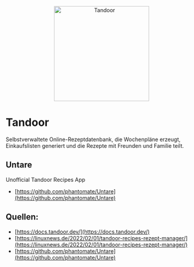 <p align="center">
<a href="https://docs.tandoor.dev/"><img src="https://github.com/vabene1111/recipes/raw/develop/docs/logo_color.svg" alt="Tandoor" width="250px"></a><br/>
</p>

# Tandoor
Selbstverwaltete Online-Rezeptdatenbank, die Wochenpläne erzeugt, Einkaufslisten generiert und die Rezepte mit Freunden und Familie teilt.

## Untare
Unofficial Tandoor Recipes App
* [https://github.com/phantomate/Untare](https://github.com/phantomate/Untare)


## Quellen:
* [https://docs.tandoor.dev/](https://docs.tandoor.dev/)
* [https://linuxnews.de/2022/02/01/tandoor-recipes-rezept-manager/](https://linuxnews.de/2022/02/01/tandoor-recipes-rezept-manager/)
* [https://github.com/phantomate/Untare](https://github.com/phantomate/Untare)